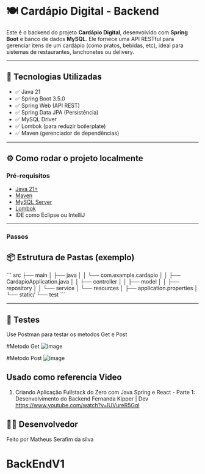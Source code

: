 
# 🍽️ Cardápio Digital - Backend

Este é o backend do projeto **Cardápio Digital**, desenvolvido com **Spring Boot** e banco de dados **MySQL**. Ele fornece uma API RESTful para gerenciar itens de um cardápio (como pratos, bebidas, etc), ideal para sistemas de restaurantes, lanchonetes ou delivery.

---

## 🚀 Tecnologias Utilizadas

- ✅ Java 21
- ✅ Spring Boot 3.5.0
- ✅ Spring Web (API REST)
- ✅ Spring Data JPA (Persistência)
- ✅ MySQL Driver
- ✅ Lombok (para reduzir boilerplate)
- ✅ Maven (gerenciador de dependências)

---

## ⚙️ Como rodar o projeto localmente

### Pré-requisitos

- [Java 21+](https://www.oracle.com/java/technologies/javase/jdk21-archive-downloads.html)
- [Maven](https://maven.apache.org/)
- [MySQL Server](https://dev.mysql.com/downloads/installer/)
- [Lombok](https://projectlombok.org/download)
- IDE como Eclipse ou IntelliJ

---

### Passos
 

## 📦 Estrutura de Pastas (exemplo)

\`\`\`
src
├── main
│   ├── java
│   │   └── com.example.cardapio
│   │       ├── CardapioApplication.java
│   │       ├── controller
│   │       ├── model
│   │       ├── repository
│   │       └── service
│   └── resources
│       ├── application.properties
│       └── static/
└── test
\`\`\`

---

## 🧪 Testes
Use Postman para testar os metodos Get e Post

#Metodo Get
![image](https://github.com/user-attachments/assets/249cc95c-8302-471f-b5b2-3ee4bdd0fcb5)

#Metodo Post
![image](https://github.com/user-attachments/assets/316d3c3c-065c-4be4-849c-076b8fb7a1e7)


 
## Usado como referencia Video 
1. Criando Aplicação Fullstack do Zero com Java Spring e React - Parte 1: Desenvolvimento do Backend
Fernanda Kipper | Dev
https://www.youtube.com/watch?v=lUVureR5GqI

## 👨‍💻 Desenvolvedor
Feito por Matheus Serafim da silva
# BackEndV1
